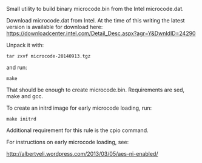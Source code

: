 Small utility to build binary microcode.bin from the Intel microcode.dat.

Download microcode.dat from Intel. At the time of this writing the latest version is available for download here: https://downloadcenter.intel.com/Detail_Desc.aspx?agr=Y&DwnldID=24290

Unpack it with:

    tar zxvf microcode-20140913.tgz

and run:

    make

That should be enough to create microcode.bin. Requirements are sed, make and gcc.

To create an initrd image for early microcode loading, run:

    make initrd

Additional requirement for this rule is the cpio command.

For instructions on early microcode loading, see:

http://albertveli.wordpress.com/2013/03/05/aes-ni-enabled/
